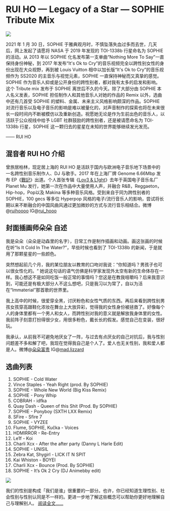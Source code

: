 # RUI HO — Legacy of a Star — SOPHIE Tribute Mix

![](//freight.cargo.site/w/750/i/bef259dfe2c69ae66901071f0f949559718220570f5c9cfbd72d81d84a01fb04/RUI-HO---Legacy-of-a-Star-SOPHIE-Tribute-Mix.jpeg)

2021 年 1 月 30 日，SOPHIE 于雅典观月时，不慎坠落失血过多而去世，几天后，网上发起了请愿将 NASA 于 2019 年发现的 TOI-1338b 行星命名为 SOPHIE 的活动。从 2013 年以 SOPHIE 化名发布第一支单曲“Nothing More To Say”一直保持身份神秘，到 2017 年发布“It's Ok to Cry”的音乐视频完全以跨性别女性的身份出现在大众视野，再到被 Louis Vuitton 相中以加长版“It's Ok to Cry”的音乐视频作为 SS2020 的主音乐与视觉元素，SOPHIE 一直保持神秘而又真挚的感觉。SOPHIE 作为音乐人抑或是公开身份的跨性别者，都对我有太多的启发和影响。 这个 Tribute mix 发布于 SOPHIE 离世后不久的今天。除了大部分由 SOPHIE 本人名义发表，SOPHIE 担任制作人和其他音乐人对她的作品的 Remix 以外，选曲中还有几首受 SOPHIE 的塑料、金属、未来主义风格影响颇深的作品。SOPHIE 对流行音乐以及电子音乐的影响是难以被量化的，对声音制作的探索也将在未来很长一段时间内不断被模仿以及重新创造。祝愿她无论是作为生前出色的音乐人，以活跃于公众视线中给予 LGBT 社群鼓励的跨性别者，还是被请愿命名为 TOI-1338b 行星，SOPHIE 这一颗归去的星星在未知的世界能够继续发光发亮。 

—— RUI HO

## 混音者 RUI HO 介绍

曾旅居柏林，现定居上海的 RUI HO 是活跃于国内与欧洲电子音乐地下场景中的一名跨性别音乐制作人、DJ 与歌手。2017 年在上海厂牌 Genome 6.66Mbp 发布 EP《[戰記](https://genome666mbp.bandcamp.com/album/gnm003-rui-ho)》出道。个人首张专辑《[Lov3 & L1ght](https://ruiho.bandcamp.com/album/lov3-l1ght)》去年于英国电子音乐名厂 Planet Mu 发行，她第一次在作品中大量使用人声，并融合 R&B，Reggaeton，Hip-hop，Pop以及 Makina 等多种音乐风格。受到来自于同为跨性别者的 SOPHIE，100 gecs 等多位 Hyperpop 风格的电子/流行音乐人的影响，尝试将长期以来不断融合的中国风曲风通过更加微妙的方式与流行音乐相结合。微博@[ruihoooo](https://weibo.com/n/Ruihoooo?from=feed&loc=at) IG@[rui\_hooo](http://instagram.com/rui_hooo/) 

## 封面插画师朵朵 自述

我是朵朵（朵朵是动森里的名字），日常工作是制作插画和动画。画这张画的时候在听“Is It Cold In The Water?”，早些时候也看到了 TOI-1338b 的新闻，于是就用了那颗星星的一些颜色。 

突然想起前几个月，我的某位朋友以教育的口吻对我说：“你知道吗？男孩子也可以很女性化的。“ 她说这句话的语气仿佛是科学家发现外太空有新的生命体存在一样。我心想这不是如同吃饭一般正常的事情吗？您这是在教我咀嚼吗？后来我意识到，可能还是有极大部分人不这么想吧，只是我习以为常了，自以为活在“Immaterial”那首歌的世界里。 

我上高中的时候，很爱穿全黑，讨厌粉色和女性气质的东西。再后来看到跨性别男孩女孩穿高跟鞋化浓妆在舞台上大放异彩，觉得我的女性身份被拯救了。好像每个人的身体里都有一个男人和女人，而跨性别对我的意义就是解放我身体里的女性。我前阵子刻意打扮得很少女，用很多粉色，戴长长的假发。感觉自己在变装，很好玩。 

我承认，从前我不可避免地厌女了一阵，与过去有点厌女的自己对抗后，我与性别问题差不多和解了吧，我现在觉得我自己是个人了。爱人也无关性别，我和爱人都是人。微博@[朵朵富贵](https://weibo.com/n/%E6%9C%B5%E6%9C%B5%E5%AF%8C%E8%B4%B5?from=feed&loc=at) IG@[mad.lizzard](http://instagram.com/mad.lizzard/) 

## 选曲列表

1. SOPHIE - Cold Water 
2. Vince Staples - Yeah Right (prod. By SOPHIE) 
3. SOPHIE - Whole New World (Big Kiss Remix) 
4. SOPHIE - Pony Whip 
5. COBRAH - idfka 
6. Quay Dash - Queen of this Shit (Prod. By SOPHIE) 
7. SOPHIE - Ponyboy (SXTH LXX Remix) 
8. SFire - Sfire 7 
9. SOPHIE - VYZEE 
10. Flume, SOPHIE, Kučka - Voices 
11. HDMIRROR - Re-Entry 
12. Le1f - Koi 
13. Charli Xcx - After the after party (Danny L Harle Edit) 
14. SOPHIE - UNISIL 
15. Zebra Kat, Shygirl - LICK IT N SPIT 
16. Kai Whiston - BOYEI 
17. Charli Xcx - Bounce (Prod. By SOPHIE) 
18. SOPHIE - It’s Ok 2 Cry (DJ Animebby edit)

![](//freight.cargo.site/w/350/i/e5c5777d60d86786f38ad6b3045775da6ae5d9a37de0f584d941bf81ab1e8087/a_brief_intro_to_trans.jpg)

我们的性别是构成「我们是谁」很重要的一部分。也许，你已经知道生理性别、社会性别与性别认同是不一样的。更进一步地了解这些概念可以帮助你更好地理解自己与理解别人。 [阅读全文……](A-Brief-Introduction-to-Trans)